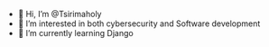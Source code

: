 - 👋 Hi, I’m @Tsirimaholy
- 👀 I’m interested in both cybersecurity and Software development
- 🌱 I’m currently learning Django
<!-- - 💞️ I’m looking to collaborate on ... -->
<!-- - 📫 How to reach me ... -->

<!---
Tsirimaholy/Tsirimaholy is a ✨ special ✨ repository because its `README.md` (this file) appears on your GitHub profile.
You can click the Preview link to take a look at your changes.
--->
